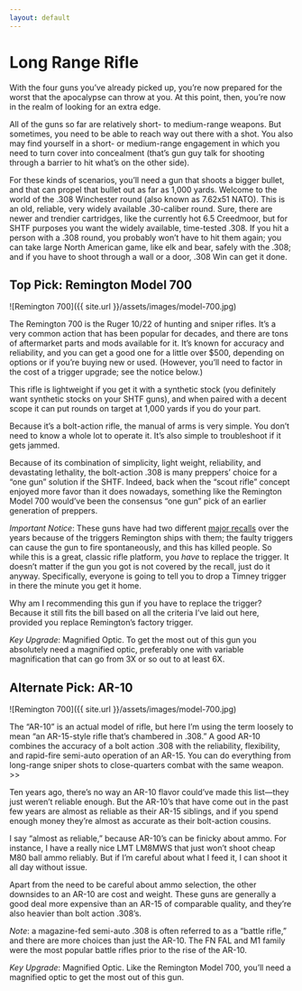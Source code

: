 ```yaml
---
layout: default
---
```

# Long Range Rifle
With the four guns you’ve already picked up, you’re now prepared for the worst that the apocalypse can throw at you. At this point, then, you’re now in the realm of looking for an extra edge.

All of the guns so far are relatively short- to medium-range weapons. But sometimes, you need to be able to reach way out there with a shot. You also may find yourself in a short- or medium-range engagement in which you need to turn cover into concealment (that’s gun guy talk for shooting through a barrier to hit what’s on the other side).

For these kinds of scenarios, you’ll need a gun that shoots a bigger bullet, and that can propel that bullet out as far as 1,000 yards. Welcome to the world of the .308 Winchester round (also known as 7.62x51 NATO). This is an old, reliable, very widely available .30-caliber round. Sure, there are newer and trendier cartridges, like the currently hot 6.5 Creedmoor, but for SHTF purposes you want the widely available, time-tested .308. If you hit a person with a .308 round, you probably won’t have to hit them again; you can take large North American game, like elk and bear, safely with the .308; and if you have to shoot through a wall or a door, .308 Win can get it done.

## Top  Pick: Remington Model 700
![Remington 700]({{ site.url }}/assets/images/model-700.jpg)

The Remington 700 is the Ruger 10/22 of hunting and sniper rifles. It’s a very common action that has been popular for decades, and there are tons of aftermarket parts and mods available for it. It’s known for accuracy and reliability, and you can get a good one for a little over $500, depending on options or if you’re buying new or used. (However, you’ll need to factor in the cost of a trigger upgrade; see the notice below.)

This rifle is lightweight if you get it with a synthetic stock (you definitely want synthetic stocks on your SHTF guns), and when paired with a decent scope it can put rounds on target at 1,000 yards if you do your part.

Because it’s a bolt-action rifle, the manual of arms is very simple. You don’t need to know a whole lot to operate it. It’s also simple to troubleshoot if it gets jammed.

Because of its combination of simplicity, light weight, reliability, and devastating lethality, the bolt-action .308 is many preppers’ choice for a “one gun” solution if the SHTF. Indeed, back when the “scout rifle” concept enjoyed more favor than it does nowadays, something like the Remington Model 700 would’ve been the consensus “one gun” pick of an earlier generation of preppers.

*Important Notice*: These guns have had two different [major recalls](http://www.alloutdoor.com/2017/02/20/remington-recalls-yet-another-batch-rifles-faulty-triggers/) over the years because of the triggers Remington ships with them; the faulty triggers can cause the gun to fire spontaneously, and this has killed people. So while this is a great, classic rifle platform, you _have_ to replace the trigger. It doesn’t matter if the gun you got is not covered by the recall, just do it anyway. Specifically, everyone is going to tell you to drop a Timney trigger in there the minute you get it home.

Why am I recommending this gun if you have to replace the trigger? Because it still fits the bill based on all the criteria I’ve laid out here, provided you replace Remington’s factory trigger.

*Key Upgrade*: Magnified Optic. To get the most out of this gun you absolutely need a magnified optic, preferably one with variable magnification that can go from 3X or so out to at least 6X.

## Alternate Pick: AR-10
![Remington 700]({{ site.url }}/assets/images/model-700.jpg)

The “AR-10” is an actual model of rifle, but here I’m using the term loosely to mean “an AR-15-style rifle that’s chambered in .308.” A good AR-10 combines the accuracy of a bolt action .308 with the reliability, flexibility, and rapid-fire semi-auto operation of an AR-15. You can do everything from long-range sniper shots to close-quarters combat with the same weapon. \>\>

Ten years ago, there’s no way an AR-10 flavor could’ve made this list—they just weren’t reliable enough. But the AR-10’s that have come out in the past few years are almost as reliable as their AR-15 siblings, and if you spend enough money they’re almost as accurate as their bolt-action cousins.

I say “almost as reliable,” because AR-10’s can be finicky about ammo. For instance, I have a really nice LMT LM8MWS that just won’t shoot cheap M80 ball ammo reliably. But if I’m careful about what I feed it, I can shoot it all day without issue.

Apart from the need to be careful about ammo selection, the other downsides to an AR-10 are cost and weight. These guns are generally a good deal more expensive than an AR-15 of comparable quality, and they’re also heavier than bolt action .308’s.

*Note*: a magazine-fed semi-auto .308 is often referred to as a “battle rifle,” and there are more choices than just the AR-10. The FN FAL and M1 family were the most popular battle rifles prior to the rise of the AR-10.

*Key Upgrade*: Magnified Optic. Like the Remington Model 700, you’ll need a magnified optic to get the most out of this gun.